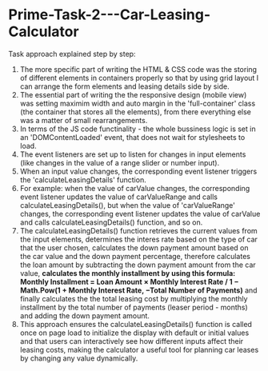 # Prime-Task-2---Car-Leasing-Calculator

Task approach explained step by step:

1. The more specific part of writing the HTML & CSS code was the storing of different elements in containers properly so that by using grid layout I can arrange the form elements and leasing details side by side.
2. The essential part of writing the the responsive design (mobile view) was setting maximim width and auto margin in the 'full-container' class (the container that stores all the elements), from there everything else was a matter of small rearrangements.
3. In terms of the JS code functinality - the whole bussiness logic is set in an 'DOMContentLoaded' event, that does not wait for stylesheets to load.
4. The event listeners are set up to listen for changes in input elements (like changes in the value of a range slider or number input).
5. When an input value changes, the corresponding event listener triggers the 'calculateLeasingDetails' function.
6. For example: when the value of carValue changes, the corresponding event listener updates the value of carValueRange and calls calculateLeasingDetails(), but when the value of 'carValueRange' changes, the corresponding event listener updates the value of carValue and calls calculateLeasingDetails() function, and so on.
7. The calculateLeasingDetails() function retrieves the current values from the input elements, determines the interes rate based on the type of car that the user chosen, calculates the down payment amount based on the car value and the down payment percentage, therefore calculates the loan amount by subtracting the down payment amount from the car value, **calculates the monthly installment by using this formula: Monthly Installment = Loan Amount × Monthly Interest Rate / 1 − Math.Pow(1 + Monthly Interest Rate, −Total Number of Payments)** and finally calculates the the total leasing cost by multiplying the monthly installment by the total number of payments (leaser period - months) and adding the down payment amount.
8. This approach ensures the calculateLeasingDetails() function is called once on page load to initialize the display with default or initial values and that users can interactively see how different inputs affect their leasing costs, making the calculator a useful tool for planning car leases by changing any value dynamically.



​
